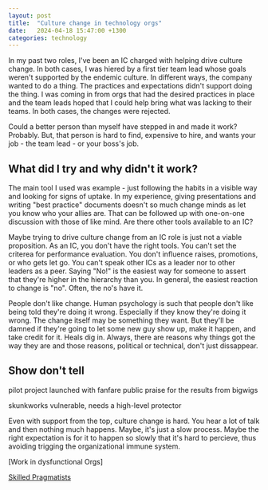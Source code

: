 ```yaml
---
layout: post
title:  "Culture change in technology orgs"
date:   2024-04-18 15:47:00 +1300
categories: technology
---
```


In my past two roles, I've been an IC charged with helping drive culture change. In both cases, I was hiered by a first tier team lead whose goals weren't supported by the endemic culture. In different ways, the company wanted to do a thing. The practices and expectations didn't support doing the thing. I was coming in from orgs that had the desired practices in place and the team leads hoped that I could help bring what was lacking to their teams. In both cases, the changes were rejected.

Could a better person than myself have stepped in and made it work? Probably. But, that person is hard to find, expensive to hire, and wants your job - the team lead - or your boss's job.

## What did I try and why didn't it work?

The main tool I used was example - just following the habits in a visible way and looking for signs of uptake. In my experience, giving presentations and writing "best practice" documents doesn't so much change minds as let you know who your allies are. That can be followed up with one-on-one discussion with those of like mind. Are there other tools available to an IC?

Maybe trying to drive culture change from an IC role is just not a viable proposition. As an IC, you don't have the right tools. You can't set the criterea for performance evaluation. You don't influence raises, promotions, or who gets let go. You can't speak other ICs as a leader nor to other leaders as a peer. Saying "No!" is the easiest way for someone to assert that they're higher in the hierarchy than you. In general, the easiest reaction to change is "no". Often, the no's have it.

People don't like change. Human psychology is such that people don't like being told they're doing it wrong. Especially if they know they're doing it wrong. The change itself may be something they want. But they'll be damned if they're going to let some new guy show up, make it happen, and take credit for it. Heals dig in. Always, there are reasons why things got the way they are and those reasons, political or technical, don't just dissappear.

## Show don't tell

pilot project launched with fanfare
public praise for the results from bigwigs

skunkworks
vulnerable, needs a high-level protector


Even with support from the top, culture change is hard. You hear a lot of talk and then nothing much happens. Maybe, it's just a slow process. Maybe the right expectation is for it to happen so slowly that it's hard to percieve, thus avoiding trigging the organizational immune system.


[Work in dysfunctional Orgs]

[Skilled Pragmatists][1]

[1]: https://cutlefish.substack.com/p/tbm-271-the-biggest-untapped-opportunity
